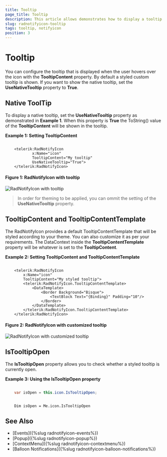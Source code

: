 ```yaml
---
title: Tooltip
page_title: Tooltip
description: This article allows demonstrates how to display a tooltip when the user's mouse is over the RadNotifyIcon.
slug: radnotifyicon-tooltip
tags: tooltip, notifyicon
position: 3
---
```


# Tooltip

You can configure the tooltip that is displayed when the user hovers over the icon with the __TooltipContent__ property. By default a styled custom tooltip is shown. If you want to show the native tooltip, set the **UseNativeTooltip** property to **True**.

## Native ToolTip

To display a native tooltip, set the __UseNativeTooltip__ property as demonstrated in __Example 1__. When this property is **True** the ToString() value of the **TooltipContent** will be shown in the tooltip.

__Example 1: Setting TooltipContent__
```XAML
    
    <telerik:RadNotifyIcon
            x:Name="icon"
            TooltipContent="My tooltip"
            UseNativeTooltip="True">
    </telerik:RadNotifyIcon>
```

#### __Figure 1: RadNotifyIcon with tooltip__

![RadNotifyIcon with tooltip](images/radnotifyicon_tooltip.png)

> In order for theming to be applied, you can ommit the setting of the **UseNativeTooltip** property.

## TooltipContent and TooltipContentTemplate

The RadNotifyIcon provides a default TooltipContentTemplate that will be styled according to your theme. You can also customize it as per your requirements. The DataContext inside the __TooltipContentTemplate__ property will be whatever is set to the __TooltipContent__. 

__Example 2: Setting TooltipContent and TooltipContentTemplate__
```XAML
    
    <telerik:RadNotifyIcon
        x:Name="icon"
        TooltipContent="My styled tooltip">
        <telerik:RadNotifyIcon.TooltipContentTemplate>
            <DataTemplate>
                <Border Background="Bisque">
                    <TextBlock Text="{Binding}" Padding="10"/>
                </Border>
            </DataTemplate>
        </telerik:RadNotifyIcon.TooltipContentTemplate>
    </telerik:RadNotifyIcon>
```

#### __Figure 2: RadNotifyIcon with customized tooltip__

![RadNotifyIcon with customized tooltip](images/radnotifyicon_customtooltip.png)

## IsTooltipOpen

The __IsTooltipOpen__ property allows you to check whether a styled tooltip is currently open. 

__Example 3: Using the IsTooltipOpen property__
```C#

    var isOpen = this.icon.IsTooltipOpen;
```
```VB.NET

    Dim isOpen = Me.icon.IsTooltipOpen
```

## See Also 

* [Events]({%slug radnotifyicon-events%})
* [Popup]({%slug radnotifyicon-popup%})
* [ContextMenu]({%slug radnotifyicon-contextmenu%})
* [Balloon Notifications]({%slug radnotifyicon-balloon-notifications%})

